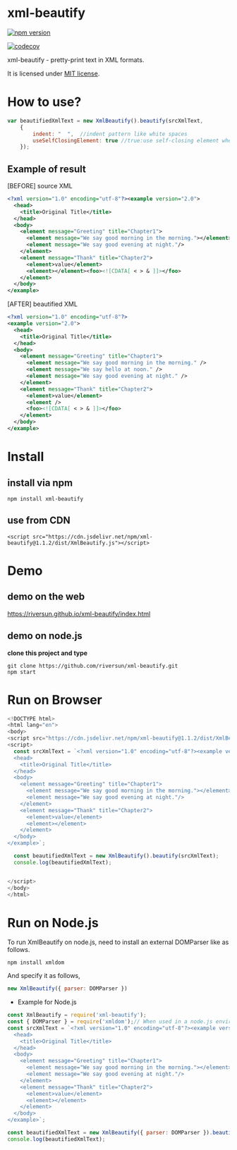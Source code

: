 # xml-beautify
[![npm version](https://badge.fury.io/js/xml-beautify.svg)](https://badge.fury.io/js/xml-beautify)

[comment]: <> ([![CircleCI]&#40;https://circleci.com/gh/riversun/xml-beautify/tree/master.svg?style=shield&#41;]&#40;https://circleci.com/gh/riversun/xml-beautify/tree/master&#41;)
[![codecov](https://codecov.io/gh/riversun/xml-beautify/branch/master/graph/badge.svg?token=5ODIRDVDLF)](https://codecov.io/gh/riversun/xml-beautify)

xml-beautify - pretty-print text in XML formats.

It is licensed under [MIT license](https://opensource.org/licenses/MIT).

# How to use?

```javascript
var beautifiedXmlText = new XmlBeautify().beautify(srcXmlText, 
    {
        indent: "  ",  //indent pattern like white spaces
        useSelfClosingElement: true //true:use self-closing element when empty element.
    });

```


## Example of result

 
[BEFORE] source XML
```XML
<?xml version="1.0" encoding="utf-8"?><example version="2.0">
  <head>
    <title>Original Title</title>
  </head>
  <body>
    <element message="Greeting" title="Chapter1">
      <element message="We say good morning in the morning."></element><element message="We say hello at noon."/>
      <element message="We say good evening at night."/>
    </element>
    <element message="Thank" title="Chapter2">
      <element>value</element>
      <element></element><foo><![CDATA[ < > & ]]></foo>
    </element>
  </body>
</example>
```

[AFTER] beautified XML
```XML
<?xml version="1.0" encoding="utf-8"?>
<example version="2.0">
  <head>
    <title>Original Title</title>
  </head>
  <body>
    <element message="Greeting" title="Chapter1">
      <element message="We say good morning in the morning." />
      <element message="We say hello at noon." />
      <element message="We say good evening at night." />
    </element>
    <element message="Thank" title="Chapter2">
      <element>value</element>
      <element />
      <foo><![CDATA[ < > & ]]></foo>
    </element>
  </body>
</example>

```


# Install
## install via npm

```shell
npm install xml-beautify
```

## use from CDN

```
<script src="https://cdn.jsdelivr.net/npm/xml-beautify@1.1.2/dist/XmlBeautify.js"></script>
```

# Demo
## demo on the web
https://riversun.github.io/xml-beautify/index.html

## demo on node.js

**clone this project and type**

```shell
git clone https://github.com/riversun/xml-beautify.git
npm start
```

# Run on Browser

```javascript
<!DOCTYPE html>
<html lang="en">
<body>
<script src="https://cdn.jsdelivr.net/npm/xml-beautify@1.1.2/dist/XmlBeautify.js"></script>
<script>
  const srcXmlText = `<?xml version="1.0" encoding="utf-8"?><example version="2.0">
  <head>
    <title>Original Title</title>
  </head>
  <body>
    <element message="Greeting" title="Chapter1">
      <element message="We say good morning in the morning."></element><element message="We say hello at noon."/>
      <element message="We say good evening at night."/>
    </element>
    <element message="Thank" title="Chapter2">
      <element>value</element>
      <element></element>
    </element>
  </body>
</example>`;

  const beautifiedXmlText = new XmlBeautify().beautify(srcXmlText);
  console.log(beautifiedXmlText);


</script>
</body>
</html>

```

# Run on Node.js

To run XmlBeautify on node.js, need to install an external DOMParser like as follows.

```
npm install xmldom 
```

And specify it as follows,

```javascript
new XmlBeautify({ parser: DOMParser })
```

- Example for Node.js

```javascript
const XmlBeautify = require('xml-beautify');
const { DOMParser } = require('xmldom');// When used in a node.js environment, DOMParser is needed.
const srcXmlText = `<?xml version="1.0" encoding="utf-8"?><example version="2.0">
  <head>
    <title>Original Title</title>
  </head>
  <body>
    <element message="Greeting" title="Chapter1">
      <element message="We say good morning in the morning."></element><element message="We say hello at noon."/>
      <element message="We say good evening at night."/>
    </element>
    <element message="Thank" title="Chapter2">
      <element>value</element>
      <element></element>
    </element>
  </body>
</example>`;

const beautifiedXmlText = new XmlBeautify({ parser: DOMParser }).beautify(srcXmlText);
console.log(beautifiedXmlText);

```

